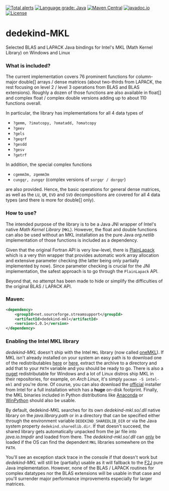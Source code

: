 [![Total alerts](https://img.shields.io/lgtm/alerts/g/stefan-zobel/dedekind-MKL.svg?logo=lgtm&logoWidth=18)](https://lgtm.com/projects/g/stefan-zobel/dedekind-MKL/alerts/)
[![Language grade: Java](https://img.shields.io/lgtm/grade/java/g/stefan-zobel/dedekind-MKL.svg?logo=lgtm&logoWidth=18)](https://lgtm.com/projects/g/stefan-zobel/dedekind-MKL/context:java)
[![Maven Central](https://maven-badges.herokuapp.com/maven-central/net.sourceforge.streamsupport/dedekind-mkl/badge.svg)](https://maven-badges.herokuapp.com/maven-central/net.sourceforge.streamsupport/dedekind-mkl)
[![javadoc.io](https://javadoc.io/badge2/net.sourceforge.streamsupport/dedekind-mkl/javadoc.svg)](https://javadoc.io/doc/net.sourceforge.streamsupport/dedekind-mkl)
[![License](https://img.shields.io/badge/License-Apache%202.0-blue.svg)](https://opensource.org/licenses/Apache-2.0)

# dedekind-MKL

Selected BLAS and LAPACK Java bindings for Intel's MKL (Math Kernel Library) on Windows and Linux


### What is included?

The current implementation covers 76 prominent functions for column-major double[] arrays / dense matrices (about two-thirds from LAPACK, the rest focusing on level 2 / level 3 operations from BLAS and BLAS extensions). Roughly a dozen of those functions are also available in float[] and complex float / complex double versions adding up to about 110 functions overall.

In particular, the library has implementations for all 4 data types of

* `?gemm, ?imatcopy, ?omatadd, ?omatcopy`
* `?geev`
* `?gels`
* `?geqrf`
* `?gesdd`
* `?gesv`
* `?getrf`

In addition, the special complex functions

* `cgemm3m, zgemm3m`
* `cungqr, zungqr` (complex versions of `sorgqr / dorgqr`)

are also provided. Hence, the basic operations for general dense matrices, as well as the `LU`, `QR`, `EVD` and `SVD` decompositions are covered for all 4 data types (and there is more for double[] only).


### How to use?

The intended purpose of the library is to be a Java JNI wrapper of Intel's native *Math Kernel Library* (`MKL`). However, the float and double functions can also be used without an MKL installation as the pure Java *org.netlib* implementation of those functions is included as a dependency.

Given that the original Fortran API is very low-level, there is [PlainLapack](https://github.com/stefan-zobel/dedekind-MKL/blob/master/src/main/java/net/frobenius/lapack/PlainLapack.java) which is a very thin wrapper that provides automatic work array allocation and extensive parameter checking (the latter being only partially implemented by now).
Since parameter checking is crucial for the JNI implementation, the safest approach is to go through the `PlainLapack` API.

Beyond that, no attempt has been made to hide or simplify the difficulties of the original BLAS / LAPACK API.


### Maven:

```xml
<dependency>
    <groupId>net.sourceforge.streamsupport</groupId>
    <artifactId>dedekind-mkl</artifactId>
    <version>1.0.1</version>
</dependency>
```

### Enabling the Intel MKL library

*dedekind-MKL* doesn't ship with the Intel `MKL` library (now called [oneMKL](https://software.intel.com/content/www/us/en/develop/tools/oneapi/base-toolkit/download.html)). If MKL isn't already installed on your system an easy path is to download one of the redistributables [here](https://repo1.maven.org/maven2/org/bytedeco/mkl/) or [here](https://github.com/Anlon-Burke/intel-mkl-x64-redist/releases), extract the archive to a directory and add that to your `PATH` variable and you should be ready to go. There is also a [nuget](https://www.nuget.org/packages/intelmkl.redist.win-x64/) redistributable for Windows and a lot of Linux distros ship MKL in their repositories, for example, on *Arch Linux*, it's simply `pacman -S intel-mkl` and you're done. Of course, you can also download the [official](https://software.intel.com/content/www/us/en/develop/tools/oneapi/base-toolkit/download.html) installer from Intel for a full installation which has a **huge** on-disk footprint. Finally, the MKL binaries included in Python distributions like [Anaconda](https://www.anaconda.com/products/individual) or [WinPython](https://winpython.github.io/) should also be usable.

By default, dedekind-MKL searches for its own *dedekind-mkl.so/.dll* native library on the *java.library.path* or in a directory that can be specified either through the environment variable `DEDEKIND_SHAREDLIB_DIR` or via the Java system property `dedekind.sharedlib.dir`. If that doesn't succeed, the shared library gets automatically unpacked from the jar file into *java.io.tmpdir* and loaded from there. The *dedekind-mkl.so/.dll* can <ins>only</ins> be loaded if the OS can find the dependent `MKL` libraries somewhere on the `PATH`.

You'll see an exception stack trace in the console if that doesn't work but *dedekind-MKL* will still be (partially) usable as it will fallback to the [F2J](https://repo1.maven.org/maven2/net/sourceforge/f2j/arpack_combined_all/0.1/) pure Java implementation. However, none of the BLAS / LAPACK routines for complex datatypes nor the BLAS extensions will be usable in that case and you'll surrender major performance improvements especially for larger matrices.

 